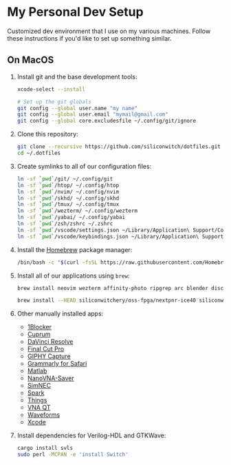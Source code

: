 # My Personal Dev Setup

Customized dev environment that I use on my various machines. Follow these instructions if you'd like to set up something similar.

## On MacOS

1. Install git and the base development tools:

    ```sh
    xcode-select --install

    # Set up the git globals
    git config --global user.name "my name"
    git config --global user.email "mymail@gmail.com"
    git config --global core.excludesfile ~/.config/git/ignore
    ```

1. Clone this repository:

    ```sh
    git clone --recursive https://github.com/siliconwitch/dotfiles.git ~/.dotfiles
    cd ~/.dotfiles
    ```

1. Create symlinks to all of our configuration files:

    ```sh
    ln -sf `pwd`/git/ ~/.config/git
    ln -sf `pwd`/htop/ ~/.config/htop
    ln -sf `pwd`/nvim/ ~/.config/nvim
    ln -sf `pwd`/skhd/ ~/.config/skhd
    ln -sf `pwd`/tmux/ ~/.config/tmux
    ln -sf `pwd`/wezterm/ ~/.config/wezterm
    ln -sf `pwd`/yabai/ ~/.config/yabai
    ln -sf `pwd`/zsh/zshrc ~/.zshrc
    ln -sf `pwd`/vscode/settings.json ~/Library/Application\ Support/Code/User
    ln -sf `pwd`/vscode/keybindings.json ~/Library/Application\ Support/Code/User
    ```

1. Install the [Homebrew](https://brew.sh) package manager:

    ```sh
    /bin/bash -c "$(curl -fsSL https://raw.githubusercontent.com/Homebrew/install/HEAD/install.sh)"
    ```

1. Install all of our applications using `brew`:

    ```sh
    brew install neovim wezterm affinity-photo ripgrep arc blender discord drawio dropbox figma fxfactory fzf gcc-arm-embedded gh go gtkwave font-roboto-mono-nerd-font icarus-verilog jq kicad koekeishiya/formulae/skhd koekeishiya/formulae/yabai nordic-nrf-command-line-tools obs openfpgaloader python raspberry-pi-imager raycast rekordbox saleae-logic segger-jlink steam the-unarchiver visual-studio-code vlc vnc-viewer xmind zoom tmux htop

    brew install --HEAD siliconwitchery/oss-fpga/nextpnr-ice40 siliconwitchery/oss-fpga/nextpnr-nexus
    ```

1. Other manually installed apps:

    - [1Blocker](https://apps.apple.com/se/app/1blocker-ad-blocker/id1365531024?l=en-GB)
    - [Cuprum](https://apps.apple.com/se/app/cuprum/id1088670425?l=en-GB&mt=12)
    - [DaVinci Resolve](https://apps.apple.com/se/app/davinci-resolve/id571213070?l=en-GB&mt=12)
    - [Final Cut Pro](https://apps.apple.com/se/app/final-cut-pro/id424389933?l=en-GB&mt=12)
    - [GIPHY Capture](https://apps.apple.com/se/app/giphy-capture-the-gif-maker/id668208984?l=en-GB&mt=12)
    - [Grammarly for Safari](https://apps.apple.com/se/app/grammarly-writing-app/id1462114288?l=en-GB&mt=12)
    - [Matlab](https://www.mathworks.com)
    - [NanoVNA-Saver](https://github.com/NanoVNA-Saver/nanovna-saver/releases)
    - [SimNEC](http://www.ae6ty.com/smith_charts.html)
    - [Spark](https://apps.apple.com/se/app/spark-email-app-by-readdle/id1176895641?l=en-GB&mt=12)
    - [Things](https://apps.apple.com/se/app/things-3/id904280696?l=en-GB&mt=12)
    - [VNA QT](https://nanorfe.com/nanovna-software.html)
    - [Waveforms](https://digilent.com/shop/software/digilent-waveforms/)
    - [Xcode](https://apps.apple.com/se/app/xcode/id497799835?l=en-GB&mt=12)

1. Install dependencies for Verilog-HDL and GTKWave:

    ```sh
    cargo install svls
    sudo perl -MCPAN -e 'install Switch'
    ```
